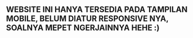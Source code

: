 ## WEBSITE INI HANYA TERSEDIA PADA TAMPILAN MOBILE, BELUM DIATUR RESPONSIVE NYA, SOALNYA MEPET NGERJAINNYA HEHE :)
